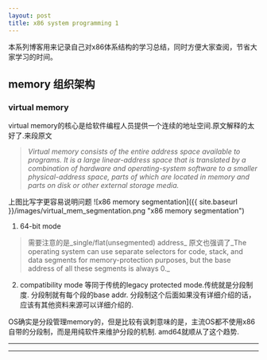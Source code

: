 ```yaml
---
layout: post
title: x86 system programming 1 
---
```

  本系列博客用来记录自己对x86体系结构的学习总结，同时方便大家查阅，节省大家学习的时间。

## memory 组织架构

### virtual memory

  virtual memory的核心是给软件编程人员提供一个连续的地址空间.原文解释的太好了.来段原文
> _Virtual memory consists of the entire address space available to programs. It is a large linear-address space that is translated by a combination of hardware and operating-system software to a smaller physical-address space, parts of which are located in memory and parts on disk or other external storage media._

  上图比写字更容易说明问题
![x86 memory segmentation]({{ site.baseurl }}/images/virtual_mem_segmentation.png "x86 memory segmentation")

1. 64-bit mode
> 需要注意的是_single/flat(unsegmented) address_
  原文也强调了_The operating system can use separate selectors for code, stack, and data segments for memory-protection purposes, but the base address of all these segments is always 0._

2. compatibility mode
  等同于传统的legacy protected mode.传统就是分段制度. 分段制就有每个段的base addr. 分段制这个后面如果没有详细介绍的话，应该有其他资料来源可以详细介绍的.
  
 OS确实是分段管理memory的，但是比较有讽刺意味的是，主流OS都不使用x86自带的分段制，而是用纯软件来维护分段的机制. amd64就顺从了这个趋势.



----
****
